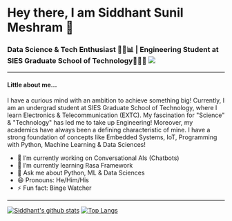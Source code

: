 # Hey there, I am Siddhant Sunil Meshram 👋
### Data Science & Tech Enthusiast 👨‍💻📊 | Engineering Student at SIES Graduate School of Technology👨🏼‍🎓 ![](https://komarev.com/ghpvc/?username=Sid-149&color=grey)

---

#### Little about me...
I have a curious mind with an ambition to achieve something big! Currently, I am an undergrad student at SIES Graduate School of Technology, where I learn Electronics & Telecommunication (EXTC). My fascination for "Science" & "Technology" has led me to take up Engineering! Moreover, my academics have always been a defining characteristic of mine. I have a strong foundation of concepts like Embedded Systems, IoT, Programming with Python, Machine Learning & Data Sciences!

- 🔭 I’m currently working on Conversational AIs (Chatbots)
- 🌱 I’m currently learning Rasa Framework
- 💬 Ask me about Python, ML & Data Sciences
- 😄 Pronouns: He/Him/His
- ⚡ Fun fact: Binge Watcher

---

[![Siddhant's github stats](https://github-readme-stats.vercel.app/api?username=Sid-149&show_icons=true&theme=radical)](https://github.com/anuraghazra/github-readme-stats) [![Top Langs](https://github-readme-stats.vercel.app/api/top-langs/?username=Sid-149&layout=compact&theme=radical)](https://github.com/anuraghazra/github-readme-stats)


